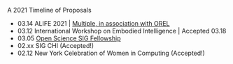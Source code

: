 A 2021 Timeline of Proposals 


- 03.14  ALIFE 2021 | [Multiple, in association with OREL](https://github.com/OREL-group/Proposals/blob/main/2021/ALIFE.MD)
- 03.12  International Workshop on Embodied Intelligence | Accepted 03.18
- 03.05  [Open Science SIG Fellowship](https://github.com/jesparent/Proposal-Materials/blob/master/2021/Open-Science-SIG-Fellowship.md)
- 02.xx SIG CHI (Accepted!)
- 02.12 New York Celebration of Women in Computing (Accepted!)
